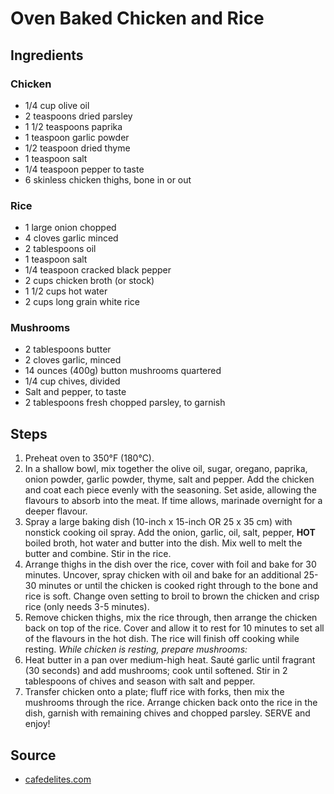 # Oven Baked Chicken and Rice

## Ingredients

### Chicken

- 1/4 cup olive oil
- 2 teaspoons dried parsley
- 1 1/2 teaspoons paprika
- 1 teaspoon garlic powder
- 1/2 teaspoon dried thyme
- 1 teaspoon salt
- 1/4 teaspoon pepper to taste
- 6 skinless chicken thighs, bone in or out

### Rice

- 1 large onion chopped
- 4 cloves garlic minced
- 2 tablespoons oil
- 1 teaspoon salt
- 1/4 teaspoon cracked black pepper
- 2 cups chicken broth (or stock)
- 1 1/2 cups hot water
- 2 cups long grain white rice

### Mushrooms

- 2 tablespoons butter
- 2 cloves garlic, minced
- 14 ounces (400g) button mushrooms quartered
- 1/4 cup chives, divided
- Salt and pepper, to taste
- 2 tablespoons fresh chopped parsley, to garnish

## Steps

1. Preheat oven to 350°F (180°C).
2. In a shallow bowl, mix together the olive oil, sugar, oregano, paprika, onion powder, garlic powder, thyme, salt and pepper. Add the chicken and coat each piece evenly with the seasoning. Set aside, allowing the flavours to absorb into the meat. If time allows, marinade overnight for a deeper flavour.
3. Spray a large baking dish (10-inch x 15-inch OR 25 x 35 cm) with nonstick cooking oil spray. Add the onion, garlic, oil, salt, pepper, **HOT** boiled broth, hot water and butter into the dish. Mix well to melt the butter and combine. Stir in the rice.
4. Arrange thighs in the dish over the rice, cover with foil and bake for 30 minutes. Uncover, spray chicken with oil and bake for an additional 25-30 minutes or until the chicken is cooked right through to the bone and rice is soft. Change oven setting to broil to brown the chicken and crisp rice (only needs 3-5 minutes).
5. Remove chicken thighs, mix the rice through, then arrange the chicken back on top of the rice. Cover and allow it to rest for 10 minutes to set all of the flavours in the hot dish. The rice will finish off cooking while resting.
_While chicken is resting, prepare mushrooms:_
6. Heat butter in a pan over medium-high heat. Sauté garlic until fragrant (30 seconds) and add mushrooms; cook until softened. Stir in 2 tablespoons of chives and season with salt and pepper.
7. Transfer chicken onto a plate; fluff rice with forks, then mix the mushrooms through the rice. Arrange chicken back onto the rice in the dish, garnish with remaining chives and chopped parsley. SERVE and enjoy!

## Source

- [cafedelites.com](https://cafedelites.com/easy-oven-baked-chicken-and-rice/)
